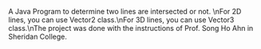 A Java Program to determine two lines are intersected or not. \nFor 2D lines, you can use Vector2 class.\nFor 3D lines, you can use Vector3 class.\nThe project was done with the instructions of Prof. Song Ho Ahn in Sheridan College.
